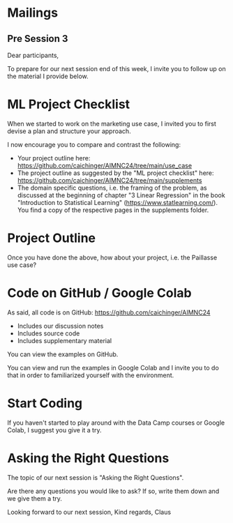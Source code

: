 # Mailings

## Pre Session 3

Dear participants,

To prepare for our next session end of this week, I invite you to
follow up on the material I provide below.

# ML Project Checklist

When we started to work on the marketing use case, I invited you to first devise a plan and structure your approach.

I now encourage you to compare and contrast the following:
* Your project outline here: https://github.com/caichinger/AIMNC24/tree/main/use_case
* The project outline as suggested by the "ML project checklist" here: https://github.com/caichinger/AIMNC24/tree/main/supplements
* The domain specific questions, i.e. the framing of the problem, as discussed at the beginning of chapter "3 Linear Regression" in the book "Introduction to Statistical Learning" (https://www.statlearning.com/). You find a copy of the respective pages in the supplements folder.


# Project Outline

Once you have done the above, how about your project, i.e. the Paillasse use case?


# Code on GitHub / Google Colab

As said, all code is on GitHub: https://github.com/caichinger/AIMNC24
* Includes our discussion notes
* Includes source code
* Includes supplementary material

You can view the examples on GitHub.

You can view and run the examples in Google Colab and I invite you to do that in order to familiarized yourself with the environment.


# Start Coding

If you haven't started to play around with the Data Camp courses or Google Colab, I suggest you give it a try.


# Asking the Right Questions

The topic of our next session is "Asking the Right Questions".

Are there any questions you would like to ask?
If so, write them down and we give them a try.



Looking forward to our next session,
Kind regards,
Claus
